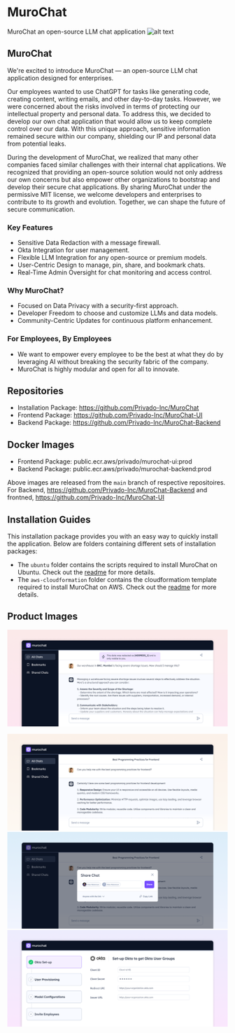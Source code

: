 # MuroChat

MuroChat an open-source LLM chat application 
![alt text](https://assets-global.website-files.com/6284902eb19fedf2a8cf76d2/658408d52a3a9e1f705c59ad_MuroChat%20announcement%20(1).jpg "Muro LLM Chat")

## MuroChat
We're excited to introduce MuroChat — an open-source LLM chat application designed for enterprises. 

Our employees wanted to use ChatGPT for tasks like generating code, creating content, writing emails, and other day-to-day tasks. However, we were concerned about the risks involved in terms of protecting our intellectual property and personal data. To address this, we decided to develop our own chat application that would allow us to keep complete control over our data. With this unique approach, sensitive information remained secure within our company, shielding our IP and personal data from potential leaks.

During the development of MuroChat, we realized that many other companies faced similar challenges with their internal chat applications. We recognized that providing an open-source solution would not only address our own concerns but also empower other organizations to bootstrap and develop their secure chat applications. By sharing MuroChat under the permissive MIT license, we welcome developers and enterprises to contribute to its growth and evolution. Together, we can shape the future of secure communication.


### Key Features
- Sensitive Data Redaction with a message firewall.
- Okta Integration for user management.
- Flexible LLM Integration for any open-source or premium models.
- User-Centric Design to manage, pin, share, and bookmark chats.
- Real-Time Admin Oversight for chat monitoring and access control.

### Why MuroChat?
- Focused on Data Privacy with a security-first approach.
- Developer Freedom to choose and customize LLMs and data models.
- Community-Centric Updates for continuous platform enhancement.

### For Employees, By Employees 
- We want to empower every employee to be the best at what they do by leveraging AI without breaking the security fabric of the company. 
- MuroChat is highly modular and open for all to innovate.

## Repositories
- Installation Package: https://github.com/Privado-Inc/MuroChat
- Frontend Package: https://github.com/Privado-Inc/MuroChat-UI
- Backend Package: https://github.com/Privado-Inc/MuroChat-Backend

## Docker Images
- Frontend Package: public.ecr.aws/privado/murochat-ui:prod
- Backend Package: public.ecr.aws/privado/murochat-backend:prod

Above images are released from the `main` branch of respective repositoires. For Backend, https://github.com/Privado-Inc/MuroChat-Backend and frontned, https://github.com/Privado-Inc/MuroChat-UI

## Installation Guides

This installation package provides you with an easy way to quickly install the application. Below are folders containing different sets of installation packages:
- The `ubuntu` folder contains the scripts required to install MuroChat on Ubuntu. Check out the [readme](https://github.com/Privado-Inc/MuroChat/blob/main/ubuntu/readme.md) for more details.
- The `aws-cloudformation` folder contains the cloudformatiom template required to install MuroChat on AWS. Check out the [readme](https://github.com/Privado-Inc/MuroChat/blob/main/aws-cloudformation/readme.md) for more details.


## Product Images
![alt text](https://github.com/Privado-Inc/MuroChat/blob/main/images/datafirewall1.png "Muro DataFirewall 2")

![alt text](https://github.com/Privado-Inc/MuroChat/blob/main/images/chatList.png "Muro Chat List Page")
![alt text](https://github.com/Privado-Inc/MuroChat/blob/main/images/share.png "Muro Chat Share Page")
![alt text](https://github.com/Privado-Inc/MuroChat/blob/main/images/okta.png "Muro Chat Onboarding Page")

